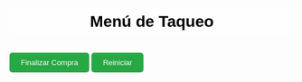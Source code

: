 <!DOCTYPE html>
<html lang="es">
<head>
  <meta charset="UTF-8" />
  <meta name="viewport" content="width=device-width, initial-scale=1.0" />
  <title>Menú de Taqueo</title>
  <style>
    body {
      font-family: Arial, sans-serif;
      padding: 20px;
      background: url('https://images.unsplash.com/photo-1606756795732-76ad9c2b1c86') no-repeat center center fixed;
      background-size: cover;
      color: #000;
    }
    h1, h2 {
      text-align: center;
      color: #000;
      background-color: rgba(255, 255, 255, 0.8);
      padding: 10px;
      border-radius: 10px;
    }
    .menu-item {
      background: rgba(255, 255, 255, 0.95);
      padding: 15px;
      margin-bottom: 10px;
      border-radius: 8px;
      box-shadow: 0 0 5px rgba(0,0,0,0.1);
    }
    .precio {
      font-weight: bold;
      color: green;
    }
    .boton {
      display: inline-block;
      margin: 10px auto;
      padding: 10px 20px;
      background: #28a745;
      color: white;
      border: none;
      border-radius: 5px;
      cursor: pointer;
      text-align: center;
    }
    .link-pago {
      display: block;
      margin: 10px auto;
      padding: 10px;
      background: #007bff;
      color: white;
      text-decoration: none;
      border-radius: 5px;
      max-width: 300px;
    }
    .contador, #direccionMostrada, #descripcionMostrada {
      margin-top: 10px;
      font-weight: bold;
      background-color: rgba(255,255,255,0.8);
      padding: 10px;
      border-radius: 8px;
    }
    #total, #mediosPago, #extras, #WHATSAPP {
      display: none;
      text-align: center;
      margin-top: 30px;
    }
    .categoria {
      background-color: #ffdd57;
      padding: 10px;
      border-radius: 5px;
      margin-top: 20px;
      font-weight: bold;
    }
    input, textarea {
      padding: 10px;
      width: 80%;
      margin: 10px auto;
      display: block;
      border-radius: 8px;
      border: 1px solid #ccc;
    }
  </style>
</head>
<body>
  <h1>Menú de Taqueo</h1>

  <div id="menu"></div>
  <div id="total">Total a pagar: $<span id="totalValor">0</span></div>

  <button class="boton" onclick="finalizarCompra()">Finalizar Compra</button>
  <button class="boton" onclick="reiniciar()">Reiniciar</button>

  <div id="extras">
    <input type="text" id="direccion" placeholder="Escribe tu dirección aquí" oninput="mostrarDireccion()" />
    <textarea id="comentario" placeholder="Descripción o comentarios (ej: domicilio, cerca, etc.)" oninput="mostrarDescripcion()"></textarea>
    <div id="direccionMostrada"></div>
    <div id="descripcionMostrada"></div>
  </div>

  <div id="mediosPago">
    <h2>Medios de Pago</h2>
    <a id="nequiPago" href="#" class="link-pago">Pagar con Nequi</a>
    <a href="intent://send?phone=+573152553101#Intent;scheme=daviplata;package=com.davivienda.daviplata;end" class="link-pago">Pagar con Daviplata</a>
    <p>📞 Número: 3152553101</p>
    <p>🚚 Domicilio cerca: $4.000, lejos: $5.000, fuera de Funza: $6.000–$7.000</p>
    <a id="WHATSAPP" class="link-pago" target="_blank">Enviar por WhatsApp</a>
  </div>

  <script>
    const menu = [
      { categoria: "Hamburguesas", nombre: "Hamburguesa Sencilla", descripcion: "Carne artesanal(100g)...", precio: 10000 },
      { categoria: "Perros Calientes", nombre: "Perro Especial", descripcion: "Salchicha americana...", precio: 15000 },
      { categoria: "Bebidas", nombre: "Bebida Coca-Cola", descripcion: "Bebida 500ml", precio: 4000 },
      // Agrega todos los demás ítems de tu menú aquí
    ];

    let total = 0;
    const cantidades = new Array(menu.length).fill(0);
    const contenedorMenu = document.getElementById("menu");

    let categoriaActual = "";

    menu.forEach((item, index) => {
      if (item.categoria !== categoriaActual) {
        const cat = document.createElement("div");
        cat.className = "categoria";
        cat.textContent = item.categoria;
        contenedorMenu.appendChild(cat);
        categoriaActual = item.categoria;
      }
      const div = document.createElement("div");
      div.className = "menu-item";
      div.innerHTML = `
        <h3>${item.nombre}</h3>
        <p>${item.descripcion}</p>
        <p class='precio'>$${item.precio.toLocaleString()}</p>
        <p class='contador'>Cantidad: <span id="cantidad-${index}">0</span></p>
        <button onclick="agregar(${item.precio}, ${index})">Agregar</button>
        <button onclick="quitar(${item.precio}, ${index})">Quitar</button>
      `;
      contenedorMenu.appendChild(div);
    });

    function agregar(precio, index) {
      total += precio;
      cantidades[index]++;
      document.getElementById(`cantidad-${index}`).textContent = cantidades[index];
      document.getElementById("total").style.display = "block";
      actualizarTotal();
    }

    function quitar(precio, index) {
      if (cantidades[index] > 0) {
        total -= precio;
        cantidades[index]--;
        document.getElementById(`cantidad-${index}`).textContent = cantidades[index];
        actualizarTotal();
      }
    }

    function actualizarTotal() {
      document.getElementById("totalValor").textContent = total.toLocaleString();
    }

    function mostrarDireccion() {
      const direccion = document.getElementById("direccion").value.trim();
      document.getElementById("direccionMostrada").innerHTML = direccion
        ? `📍 Dirección: <a href="https://www.google.com/maps/search/${encodeURIComponent(direccion)}" target="_blank">${direccion}</a>`
        : '';
    }

    function mostrarDescripcion() {
      const comentario = document.getElementById("comentario").value.trim();
      document.getElementById("descripcionMostrada").textContent = comentario ? `🗒️ Descripción: ${comentario}` : '';
    }

    function finalizarCompra() {
      document.getElementById("mediosPago").style.display = "block";
      document.getElementById("extras").style.display = "block";
      document.getElementById("WHATSAPP").style.display = "inline-block";
      enviarPorWhatsApp();
      document.getElementById("nequiPago").href = `intent://send?phone=+573152553101&text=Total%20a%20pagar:%20$${total}#Intent;scheme=nequi;package=com.nequi.mobile.app;end`;
      window.scrollTo(0, document.body.scrollHeight);
    }

    function enviarPorWhatsApp() {
      let mensaje = "*Pedido desde el Menú:*%0A%0A";
      for (let i = 0; i < menu.length; i++) {
        if (cantidades[i] > 0) {
          mensaje += `🧾 ${menu[i].nombre} x${cantidades[i]} - $${(menu[i].precio * cantidades[i]).toLocaleString()}%0A`;
        }
      }
      mensaje += `%0A*Total a pagar:* $${total.toLocaleString()}%0A`;

      const direccion = document.getElementById("direccion").value.trim();
      const comentario = document.getElementById("comentario").value.trim();

      if (direccion) {
        mensaje += `%0A📍 *Dirección de entrega:* ${direccion}`;
      }

      if (comentario) {
        mensaje += `%0A🗒️ *Comentario:* ${comentario}`;
      }

      mensaje += `%0A%0A👉 Por favor confirmar disponibilidad y tiempo estimado.`;
      const telefono = "3152553101";
      const url = `https://wa.me/${telefono}?text=${encodeURIComponent(mensaje)}`;
      document.getElementById("WHATSAPP").href = url;
    }

    function reiniciar() {
      total = 0;
      for (let i = 0; i < cantidades.length; i++) {
        cantidades[i] = 0;
        document.getElementById(`cantidad-${i}`).textContent = 0;
      }
      actualizarTotal();
      document.getElementById("total").style.display = "none";
      document.getElementById("mediosPago").style.display = "none";
      document.getElementById("extras").style.display = "none";
      document.getElementById("WHATSAPP").style.display = "none";
      document.getElementById("direccionMostrada").textContent = '';
      document.getElementById("descripcionMostrada").textContent = '';
      document.getElementById("direccion").value = '';
      document.getElementById("comentario").value = '';
    }
  </script>
</body>
</html>

